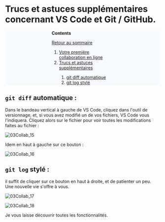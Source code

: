 # Trucs et astuces supplémentaires concernant VS Code et Git / GitHub.


<div id="toc_container" style="background-color: #f7faff;">
<div id="toc-wrapper" style="margin-left: auto;margin-right: auto; width: 40%;">
<p class="toc_title"><strong>Contents</strong></p>
<p><a href="Readme.md">Retour au sommaire</a></p>
<ol class="toc_list" start="1">
  <li><a href="07-FirstContribution.md">Votre première collaboration en ligne</a></li>
  <li><a href="08-AdditionnalTricks.md">Trucs et astuces supplémentaires</a></li>
  <ol>
    <li><a href="08-AdditionnalTricks.md/#diff">git diff automatique</a></li>
    <li><a href="08-AdditionnalTricks.md/#log">git log stylé </a></li>
  </ol>
</ol>
</div>
</div>



## `git diff` automatique : <a id="diff"></a>

Dans le bandeau vertical à gauche de VS Code, cliquez dans l'outil de versionnage, et, si vous avez modifié un de vos fichiers, VS Code vous l'indiquera. Cliquez alors sur le fichier pour voir toutes les modifications faites au fichier : 

![03Collab_15](D:/ADN/Formation/Git/pictures/03Collab_15.png)



Idem en haut à gauche sur ce bouton : 

![03Collab_16](D:/ADN/Formation/Git/pictures/03Collab_16.png)

## `git log` stylé : <a id="log"></a>

il suffit de cliquer sur ce bouton en haut à droite, et de patienter un peu. Une nouvelle vie s'offre à vous.

![03Collab_17](D:/ADN/Formation/Git/pictures/03Collab_17.png)

![03Collab_18](D:/ADN/Formation/Git/pictures/03Collab_18.png)

Je vous laisse découvrir toutes les fonctionnalités.